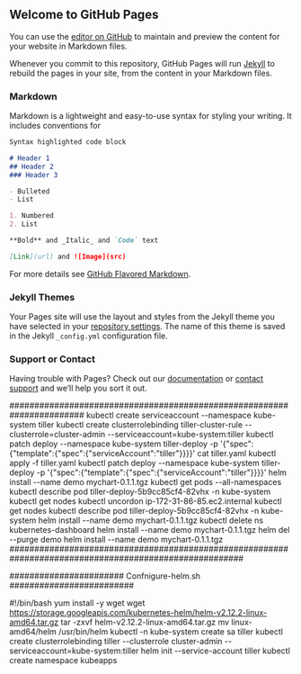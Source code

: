 ## Welcome to GitHub Pages

You can use the [editor on GitHub](https://github.com/kmayer10/helm-charts/edit/master/README.md) to maintain and preview the content for your website in Markdown files.

Whenever you commit to this repository, GitHub Pages will run [Jekyll](https://jekyllrb.com/) to rebuild the pages in your site, from the content in your Markdown files.

### Markdown

Markdown is a lightweight and easy-to-use syntax for styling your writing. It includes conventions for

```markdown
Syntax highlighted code block

# Header 1
## Header 2
### Header 3

- Bulleted
- List

1. Numbered
2. List

**Bold** and _Italic_ and `Code` text

[Link](url) and ![Image](src)
```

For more details see [GitHub Flavored Markdown](https://guides.github.com/features/mastering-markdown/).

### Jekyll Themes

Your Pages site will use the layout and styles from the Jekyll theme you have selected in your [repository settings](https://github.com/kmayer10/helm-charts/settings). The name of this theme is saved in the Jekyll `_config.yml` configuration file.

### Support or Contact

Having trouble with Pages? Check out our [documentation](https://help.github.com/categories/github-pages-basics/) or [contact support](https://github.com/contact) and we’ll help you sort it out.

#######################################################################
  kubectl create serviceaccount --namespace kube-system tiller
  kubectl create clusterrolebinding tiller-cluster-rule --clusterrole=cluster-admin --serviceaccount=kube-system:tiller
  kubectl patch deploy --namespace kube-system tiller-deploy -p '{"spec":{"template":{"spec":{"serviceAccount":"tiller"}}}}'
  cat tiller.yaml
  kubectl apply -f tiller.yaml
  kubectl patch deploy --namespace kube-system tiller-deploy -p '{"spec":{"template":{"spec":{"serviceAccount":"tiller"}}}}'
  helm install --name demo mychart-0.1.1.tgz
  kubectl get pods --all-namespaces
  kubectl describe pod tiller-deploy-5b9cc85cf4-82vhx -n kube-system
  kubectl get nodes
  kubectl uncordon ip-172-31-86-85.ec2.internal
  kubectl get nodes
  kubectl describe pod tiller-deploy-5b9cc85cf4-82vhx -n kube-system
  helm install --name demo mychart-0.1.1.tgz
  kubectl delete ns kubernetes-dashboard
  helm install --name demo mychart-0.1.1.tgz
  helm del --purge demo
  helm install --name demo mychart-0.1.1.tgz
#######################################################################################################

#######################
Confnigure-helm.sh
#########################


#!/bin/bash
yum install -y wget
wget https://storage.googleapis.com/kubernetes-helm/helm-v2.12.2-linux-amd64.tar.gz
tar -zxvf helm-v2.12.2-linux-amd64.tar.gz
mv linux-amd64/helm /usr/bin/helm
kubectl -n kube-system create sa tiller
kubectl create clusterrolebinding tiller --clusterrole cluster-admin --serviceaccount=kube-system:tiller
helm init --service-account tiller
kubectl create namespace kubeapps
